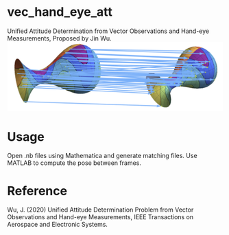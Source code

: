 # vec_hand_eye_att
Unified Attitude Determination from Vector Observations and Hand-eye Measurements, Proposed by Jin Wu.
![](https://github.com/zarathustr/vec_hand_eye_att/blob/master/matched_vase.png)

# Usage
Open .nb files using Mathematica and generate matching files. Use MATLAB to compute the pose between frames.

# Reference
Wu, J. (2020) Unified Attitude Determination Problem from Vector Observations and Hand-eye Measurements, IEEE Transactions on Aerospace and Electronic Systems.

